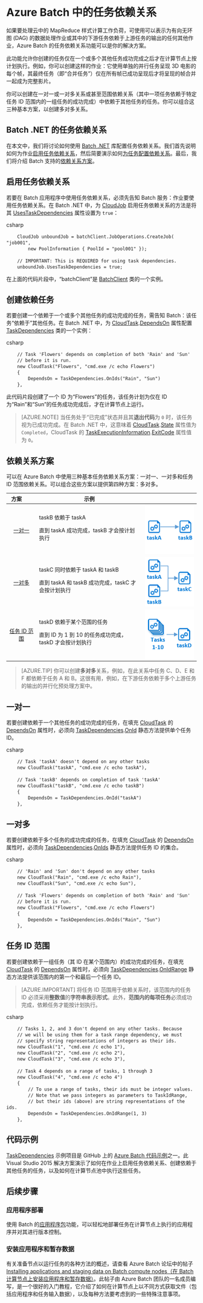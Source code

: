 <properties
	pageTitle="Azure Batch 中的任务依赖关系 | Microsoft Azure"
	description="在 Azure Batch 中创建依赖于其他任务的成功完成的任务，以处理 MapReduce 样式工作负荷和类似的大数据工作负荷。"
	services="batch"
	documentationCenter=".net"
	authors="mmacy"
	manager="timlt"
	editor="" />

<tags
	ms.service="batch"
	ms.date="06/29/2016"
	wacn.date="08/02/2016" />

# Azure Batch 中的任务依赖关系

如果要处理云中的 MapReduce 样式计算工作负荷，可使用可以表示为有向无环图 (DAG) 的数据处理作业或其中的下游任务依赖于上游任务的输出的任何其他作业，Azure Batch 的任务依赖关系功能可以是你的解决方案。

此功能允许你创建的任务仅在一个或多个其他任务成功完成之后才在计算节点上按计划执行。例如，你可以创建这样的作业：它使用单独的并行任务呈现 3D 电影的每个帧，其最终任务（即“合并任务”）仅在所有帧已成功呈现后才将呈现的帧合并一起成为完整影片。

你可以创建在一对一或一对多关系或甚至范围依赖关系（其中一项任务依赖于特定任务 ID 范围内的一组任务的成功完成）中依赖于其他任务的任务。你可以组合这三种基本方案，以创建多对多关系。

## Batch .NET 的任务依赖关系

在本文中，我们将讨论如何使用 [Batch .NET][net_msdn] 库配置任务依赖关系。我们首先说明如何为作业[启用任务依赖关系](#enable-task-dependencies)，然后简要演示如何[为任务配置依赖关系](#create-dependent-tasks)。最后，我们将介绍 Batch 支持的[依赖关系方案](#dependency-scenarios)。

## 启用任务依赖关系

若要在 Batch 应用程序中使用任务依赖关系，必须先告知 Batch 服务：作业要使用任务依赖关系。在 Batch .NET 中，为 [CloudJob][net_cloudjob] 启用任务依赖关系的方法是将其 [UsesTaskDependencies][net_usestaskdependencies] 属性设置为 `true`：

csharp
		
		CloudJob unboundJob = batchClient.JobOperations.CreateJob( "job001",
		    new PoolInformation { PoolId = "pool001" });
		
		// IMPORTANT: This is REQUIRED for using task dependencies.
		unboundJob.UsesTaskDependencies = true;


在上面的代码片段中，“batchClient”是 [BatchClient][net_batchclient] 类的一个实例。

## 创建依赖任务

若要创建一个依赖于一个或多个其他任务的成功完成的任务，需告知 Batch：该任务“依赖于”其他任务。在 Batch .NET 中，为 [CloudTask][net_cloudtask].[DependsOn][net_dependson] 属性配置 [TaskDependencies][net_taskdependencies] 类的一个实例：

csharp
		
		// Task 'Flowers' depends on completion of both 'Rain' and 'Sun'
		// before it is run.
		new CloudTask("Flowers", "cmd.exe /c echo Flowers")
		{
		    DependsOn = TaskDependencies.OnIds("Rain", "Sun")
		},


此代码片段创建了一个 ID 为“Flowers”的任务，该任务计划为仅在 ID 为“Rain”和“Sun”的任务成功完成后，才在计算节点上运行。

 > [AZURE.NOTE] 当任务处于“已完成”状态并且其**退出代码**为 `0` 时，该任务视为已成功完成。在 Batch .NET 中，这意味着 [CloudTask][net_cloudtask].[State][net_taskstate] 属性值为 `Completed`，CloudTask 的 [TaskExecutionInformation][net_taskexecutioninformation].[ExitCode][net_exitcode] 属性值为 `0`。

## 依赖关系方案

可以在 Azure Batch 中使用三种基本任务依赖关系方案：一对一、一对多和任务 ID 范围依赖关系。可以组合这些方案以提供第四种方案：多对多。

 方案&nbsp;&nbsp;&nbsp;&nbsp;&nbsp;&nbsp;&nbsp; | 示例 | |
 :-------------------: | ------------------- | -------------------
 [一对一](#one-to-one) | taskB 依赖于 taskA <p/> 直到 taskA 成功完成，taskB 才会按计划执行 | ![关系图：一对一任务依赖关系][1]
 [一对多](#one-to-many) | taskC 同时依赖于 taskA 和 taskB <p/> 直到 taskA 和 taskB 成功完成，taskC 才会按计划执行 | ![关系图：一对多任务依赖关系][2]
 [任务 ID 范围](#task-id-range) | taskD 依赖于某个范围的任务 <p/> 直到 ID 为 1 到 10 的任务成功完成，taskD 才会按计划执行 | ![关系图：任务 ID 范围依赖关系][3]

>[AZURE.TIP] 你可以创建**多对多**关系，例如，在此关系中任务 C、D、E 和 F 都依赖于任务 A 和 B。这很有用，例如，在下游任务依赖于多个上游任务的输出的并行化预处理方案中。

## 一对一

若要创建依赖于一个其他任务的成功完成的任务，在填充 [CloudTask][net_cloudtask] 的 [DependsOn][net_dependson] 属性时，必须向 [TaskDependencies][net_taskdependencies].[OnId][net_onid] 静态方法提供单个任务 ID。

csharp

		// Task 'taskA' doesn't depend on any other tasks
		new CloudTask("taskA", "cmd.exe /c echo taskA"),
		
		// Task 'taskB' depends on completion of task 'taskA'
		new CloudTask("taskB", "cmd.exe /c echo taskB")
		{
		    DependsOn = TaskDependencies.OnId("taskA")
		},


## 一对多

若要创建依赖于多个任务的成功完成的任务，在填充 [CloudTask][net_cloudtask] 的 [DependsOn][net_dependson] 属性时，必须向 [TaskDependencies][net_taskdependencies].[OnIds][net_onids] 静态方法提供任务 ID 的集合。

csharp
		
		// 'Rain' and 'Sun' don't depend on any other tasks
		new CloudTask("Rain", "cmd.exe /c echo Rain"),
		new CloudTask("Sun", "cmd.exe /c echo Sun"),
		
		// Task 'Flowers' depends on completion of both 'Rain' and 'Sun'
		// before it is run.
		new CloudTask("Flowers", "cmd.exe /c echo Flowers")
		{
		    DependsOn = TaskDependencies.OnIds("Rain", "Sun")
		},


## 任务 ID 范围

若要创建依赖于一组任务（其 ID 在某个范围内）的成功完成的任务，在填充 [CloudTask][net_cloudtask] 的 [DependsOn][net_dependson] 属性时，必须向 [TaskDependencies][net_taskdependencies].[OnIdRange][net_onidrange] 静态方法提供该范围内的第一个和最后一个任务 ID。

>[AZURE.IMPORTANT] 将任务 ID 范围用于依赖关系时，该范围内的任务 ID 必须采用**整数值**的**字符串表示形式**。此外，**范围内的每项任务**必须成功完成，依赖任务才能按计划执行。

csharp

		// Tasks 1, 2, and 3 don't depend on any other tasks. Because
		// we will be using them for a task range dependency, we must
		// specify string representations of integers as their ids.
		new CloudTask("1", "cmd.exe /c echo 1"),
		new CloudTask("2", "cmd.exe /c echo 2"),
		new CloudTask("3", "cmd.exe /c echo 3"),
		
		// Task 4 depends on a range of tasks, 1 through 3
		new CloudTask("4", "cmd.exe /c echo 4")
		{
		    // To use a range of tasks, their ids must be integer values.
		    // Note that we pass integers as parameters to TaskIdRange,
		    // but their ids (above) are string representations of the ids.
		    DependsOn = TaskDependencies.OnIdRange(1, 3)
		},


## 代码示例

[TaskDependencies][github_taskdependencies] 示例项目是 GitHub 上的 [Azure Batch 代码示例][github_samples]之一。此 Visual Studio 2015 解决方案演示了如何在作业上启用任务依赖关系、创建依赖于其他任务的任务，以及如何在计算节点池中执行这些任务。

## 后续步骤

### 应用程序部署

使用 Batch 的[应用程序包](/documentation/articles/batch-application-packages)功能，可以轻松地部署任务在计算节点上执行的应用程序并对其进行版本控制。

### 安装应用程序和暂存数据

有关准备节点以运行任务的各种方法的概述，请查看 Azure Batch 论坛中的帖子 [Installing applications and staging data on Batch compute nodes（在 Batch 计算节点上安装应用程序和暂存数据）][forum_post]。此帖子由 Azure Batch 团队的一名成员编写，是一个很好的入门教程，它介绍了如何在计算节点上以不同方式获取文件（包括应用程序和任务输入数据），以及每种方法要考虑到的一些特殊注意事项。

[forum_post]: https://social.msdn.microsoft.com/Forums/zh-cn/87b19671-1bdf-427a-972c-2af7e5ba82d9/installing-applications-and-staging-data-on-batch-compute-nodes?forum=azurebatch
[github_taskdependencies]: https://github.com/Azure/azure-batch-samples/tree/master/CSharp/ArticleProjects/TaskDependencies
[github_samples]: https://github.com/Azure/azure-batch-samples
[net_batchclient]: https://msdn.microsoft.com/library/azure/microsoft.azure.batch.batchclient.aspx
[net_cloudjob]: https://msdn.microsoft.com/library/azure/microsoft.azure.batch.cloudjob.aspx
[net_cloudtask]: https://msdn.microsoft.com/library/azure/microsoft.azure.batch.cloudtask.aspx
[net_dependson]: https://msdn.microsoft.com/library/azure/microsoft.azure.batch.cloudtask.dependson.aspx
[net_exitcode]: https://msdn.microsoft.com/library/azure/microsoft.azure.batch.taskexecutioninformation.exitcode.aspx
[net_msdn]: https://msdn.microsoft.com/library/azure/mt348682.aspx
[net_onid]: https://msdn.microsoft.com/library/microsoft.azure.batch.taskdependencies.onid.aspx
[net_onids]: https://msdn.microsoft.com/library/microsoft.azure.batch.taskdependencies.onids.aspx
[net_onidrange]: https://msdn.microsoft.com/library/microsoft.azure.batch.taskdependencies.onidrange.aspx
[net_taskexecutioninformation]: https://msdn.microsoft.com/library/azure/microsoft.azure.batch.taskexecutioninformation.aspx
[net_taskstate]: https://msdn.microsoft.com/library/azure/microsoft.azure.batch.common.taskstate.aspx
[net_usestaskdependencies]: https://msdn.microsoft.com/library/azure/microsoft.azure.batch.cloudjob.usestaskdependencies.aspx
[net_taskdependencies]: https://msdn.microsoft.com/library/azure/microsoft.azure.batch.taskdependencies.aspx

[1]: ./media/batch-task-dependency/01_one_to_one.png
[2]: ./media/batch-task-dependency/02_one_to_many.png
[3]: ./media/batch-task-dependency/03_task_id_range.png

<!---HONumber=Mooncake_0725_2016-->